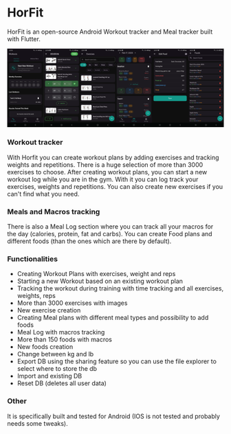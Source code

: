 # HorFit

HorFit is an open-source Android Workout tracker and Meal tracker built with Flutter.

![UI](images/promo1.png)

### Workout tracker
With Horfit you can create workout plans by adding exercises and tracking weights and repetitions. There is a huge selection of more than 3000 exercises to choose.
After creating workout plans, you can start a new workout log while you are in the gym. With it you can log track your exercises, weights and repetitions.
You can also create new exercises if you can't find what you need.

### Meals and Macros tracking
There is also a Meal Log section where you can track all your macros for the day (calories, protein, fat and carbs). 
You can create Food plans and different foods (than the ones which are there by default).

### Functionalities
- Creating Workout Plans with exercises, weight and reps
- Starting a new Workout based on an existing workout plan
- Tracking the workout during training with time tracking and all exercises, weights, reps
- More than 3000 exercises with images
- New exercise creation
- Creating Meal plans with different meal types and possibility to add foods
- Meal Log with macros tracking
- More than 150 foods with macros
- New foods creation
- Change between kg and lb
- Export DB using the sharing feature so you can use the file explorer to select where to store the db
- Import and existing DB
- Reset DB (deletes all user data)

### Other
It is specifically built and tested for Android (IOS is not tested and probably needs some tweaks).
